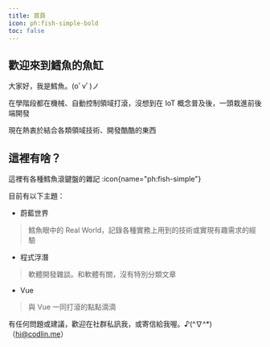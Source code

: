 ```yaml
---
title: 首頁
icon: ph:fish-simple-bold
toc: false
---
```


## 歡迎來到鱈魚的魚缸

大家好，我是鱈魚。(oﾟvﾟ)ノ

在學階段都在機械、自動控制領域打滾，沒想到在 IoT 概念普及後，一頭栽進前後端開發

現在熱衷於結合各類領域技術、開發酷酷的東西

## 這裡有啥？

這裡有各種鱈魚滾鍵盤的雜記 :icon{name="ph:fish-simple"}

目前有以下主題：

- 蔚藍世界

> 鱈魚眼中的 Real World，記錄各種實務上用到的技術或實現有趣需求的經驗

- 程式浮潛

> 軟體開發雜談。和軟體有關，沒有特別分類文章

- Vue

> 與 Vue 一同打滾的點點滴滴

有任何問題或建議，歡迎在社群私訊我，或寄信給我喔。♪(^∇^*) （<hi@codlin.me>）
